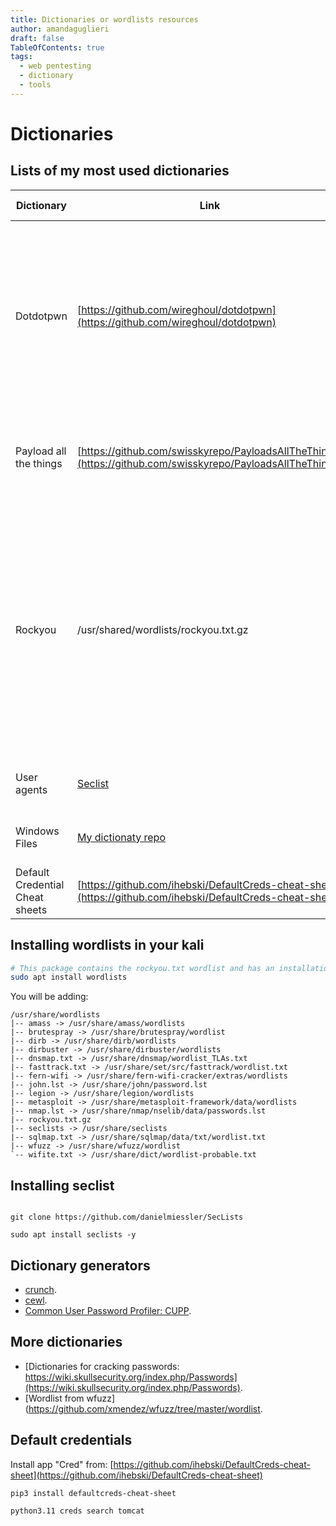 ```yaml
---
title: Dictionaries or wordlists resources
author: amandaguglieri
draft: false
TableOfContents: true
tags:
  - web pentesting
  - dictionary
  - tools
---
```


# Dictionaries

## Lists of my most used dictionaries

| Dictionary | Link | Description | Intended for |
| ---------- | ---- | ----------- | ------------ |
| Dotdotpwn | [https://github.com/wireghoul/dotdotpwn](https://github.com/wireghoul/dotdotpwn) | It's a very flexible intelligent fuzzer to discover traversal directory vulnerabilities in software such as HTTP/FTP/TFTP servers, Web platforms such as CMSs, ERPs, Blogs, etc. | Traversal directory |
| Payload all the things |  [https://github.com/swisskyrepo/PayloadsAllTheThings](https://github.com/swisskyrepo/PayloadsAllTheThings) | many different resources and cheat sheets for payload generation and general methodology.|
| Rockyou | /usr/shared/wordlists/rockyou.txt.gz | RockYou was a company that developed widgets for MySpace and implemented applications for various social networks and Facebook. Since 2014, it has engaged primarily in the purchases of rights to classic video games; it incorporates in-game ads and re-distributes the games.
| User agents | [Seclist](https://github.com/danielmiessler/SecLists/tree/master/Fuzzing/User-Agents) | Intended to bypass rate limiting (in an API) | User-agent headers |  
| Windows Files |  [My dictionaty repo](https://github.com/amandaguglieri/dictionaries/blob/main/windows/file_inclusion) | To read interesting files from windows machines | Intended for information disclosure | 
| Default Credential Cheat sheets | [https://github.com/ihebski/DefaultCreds-cheat-sheet](https://github.com/ihebski/DefaultCreds-cheat-sheet) | Install and run `"python3.11 creds search <service>"` |  | 


## Installing wordlists in your kali

```bash
# This package contains the rockyou.txt wordlist and has an installation size of 134 MB.
sudo apt install wordlists
```

You will be adding:

```
/usr/share/wordlists
|-- amass -> /usr/share/amass/wordlists
|-- brutespray -> /usr/share/brutespray/wordlist
|-- dirb -> /usr/share/dirb/wordlists
|-- dirbuster -> /usr/share/dirbuster/wordlists
|-- dnsmap.txt -> /usr/share/dnsmap/wordlist_TLAs.txt
|-- fasttrack.txt -> /usr/share/set/src/fasttrack/wordlist.txt
|-- fern-wifi -> /usr/share/fern-wifi-cracker/extras/wordlists
|-- john.lst -> /usr/share/john/password.lst
|-- legion -> /usr/share/legion/wordlists
|-- metasploit -> /usr/share/metasploit-framework/data/wordlists
|-- nmap.lst -> /usr/share/nmap/nselib/data/passwords.lst
|-- rockyou.txt.gz
|-- seclists -> /usr/share/seclists
|-- sqlmap.txt -> /usr/share/sqlmap/data/txt/wordlist.txt
|-- wfuzz -> /usr/share/wfuzz/wordlist
`-- wifite.txt -> /usr/share/dict/wordlist-probable.txt
```

## Installing seclist

```shell-session

git clone https://github.com/danielmiessler/SecLists

sudo apt install seclists -y

```

## Dictionary generators

- [crunch](crunch.md).
- [cewl](cewl.md).
- [Common User Password Profiler: CUPP](cupp-common-user-password-profiler.md).


## More dictionaries

- [Dictionaries for cracking passwords: https://wiki.skullsecurity.org/index.php/Passwords](https://wiki.skullsecurity.org/index.php/Passwords).
- [Wordlist from wfuzz](https://github.com/xmendez/wfuzz/tree/master/wordlist.

## Default credentials

Install app "Cred" from: [https://github.com/ihebski/DefaultCreds-cheat-sheet](https://github.com/ihebski/DefaultCreds-cheat-sheet)

```bash
pip3 install defaultcreds-cheat-sheet

python3.11 creds search tomcat
```
